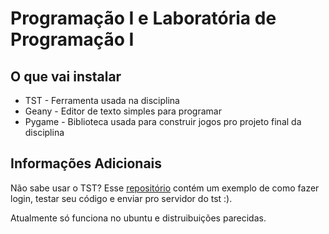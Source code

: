# Programação I e Laboratória de Programação I

## O que vai instalar

* TST - Ferramenta usada na disciplina
* Geany - Editor de texto simples para programar
* Pygame - Biblioteca usada para construir jogos pro projeto final da disciplina


## Informações Adicionais

Não sabe usar o TST? Esse [repositório](https://github.com/thayannevls/tst) contém um exemplo de como fazer login, testar seu código e enviar pro servidor do tst :).

Atualmente só funciona no ubuntu e distruibuições parecidas.
